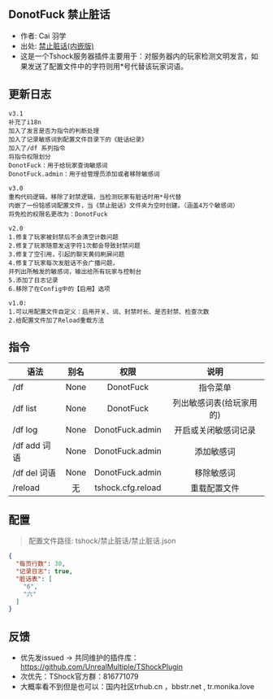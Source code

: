 ## DonotFuck 禁止脏话

- 作者: Cai 羽学
- 出处: [禁止脏话(内嵌版)](https://github.com/1242509682/DonotFuck)
- 这是一个Tshock服务器插件主要用于：对服务器内的玩家检测文明发言，如果发送了配置文件中的字符则用*号代替该玩家词语。

## 更新日志

```
v3.1
补充了i18n
加入了发言是否为指令的判断处理
加入了记录敏感词到配置文件目录下的《脏话纪录》
加入了/df 系列指令
将指令权限划分
DonotFuck：用于给玩家查询敏感词
DonotFuck.admin：用于给管理员添加或者移除敏感词

v3.0
重构代码逻辑，移除了封禁逻辑，当检测玩家有脏话时用*号代替
内嵌了一份铭感词配置文件，当《禁止脏话》文件夹为空时创建。（涵盖4万个敏感词）
将免检的权限名更改为：DonotFuck

v2.0
1.修复了玩家被封禁后不会清空计数问题
2.修复了玩家随意发送字符1次都会导致封禁问题
3.修复了空引用，引起的聊天黄码刷屏问题
4.修复了玩家每次发脏话不会广播问题，
并列出所触发的敏感词，输出给所有玩家与控制台
5.添加了日志记录
6.移除了在Config中的【启用】选项

v1.0:  
1.可以用配置文件自定义：启用开关、词、封禁时长、是否封禁、检查次数
2.给配置文件加了Reload重载方法

```

## 指令

| 语法                             | 别名  |       权限       |                   说明                   |
| -------------------------------- | :---: | :--------------: | :--------------------------------------: |
| /df  |  None |   DonotFuck    |    指令菜单    |
| /df list  |  None  |   DonotFuck    |    列出敏感词表(给玩家用的)    |
| /df log  |  None  |   DonotFuck.admin    |    开启或关闭敏感词记录    |
| /df add 词语  |  None |   DonotFuck.admin    |    添加敏感词    |
| /df del 词语  |  None |   DonotFuck.admin    |    移除敏感词    |
| /reload  | 无 |   tshock.cfg.reload    |    重载配置文件    |

## 配置
> 配置文件路径: tshock/禁止脏话/禁止脏话.json
```json
{
  "每页行数": 30,
  "记录日志": true,
  "脏话表": [
    "6",
    "六"
  ]
}
```
## 反馈
- 优先发issued -> 共同维护的插件库：https://github.com/UnrealMultiple/TShockPlugin
- 次优先：TShock官方群：816771079
- 大概率看不到但是也可以：国内社区trhub.cn ，bbstr.net , tr.monika.love
